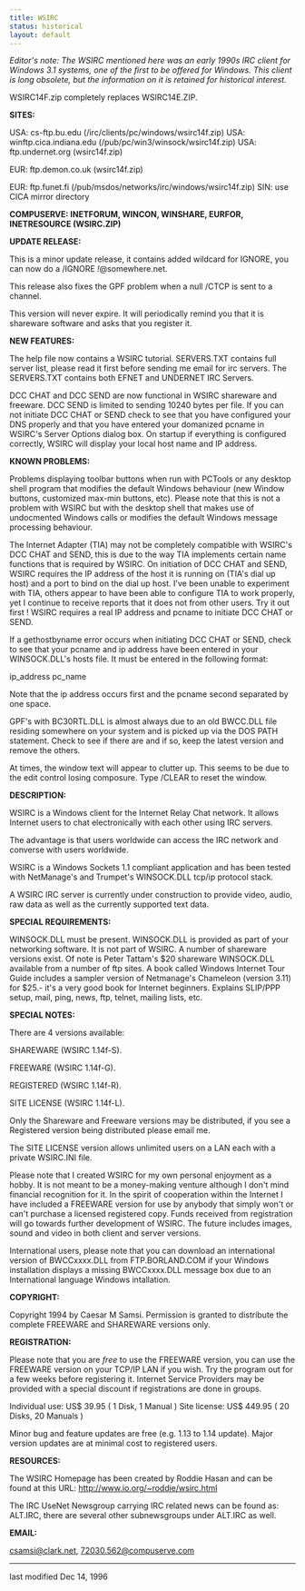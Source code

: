 ```yaml
---
title: WSIRC
status: historical
layout: default
---
```


*Editor's note: The WSIRC mentioned here was an early 1990s IRC client for Windows 3.1 systems, one of the first to be offered for Windows. This client is long obsolete, but the information on it is retained for historical interest.*


WSIRC14F.zip completely replaces WSIRC14E.ZIP.

**SITES:**

USA: cs-ftp.bu.edu (/irc/clients/pc/windows/wsirc14f.zip) USA:
winftp.cica.indiana.edu (/pub/pc/win3/winsock/wsirc14f.zip) USA:
ftp.undernet.org (wsirc14f.zip)

EUR: ftp.demon.co.uk (wsirc14f.zip)

EUR: ftp.funet.fi (/pub/msdos/networks/irc/windows/wsirc14f.zip) SIN: use CICA
mirror directory

**COMPUSERVE: INETFORUM, WINCON, WINSHARE, EURFOR, INETRESOURCE (WSIRC.ZIP)**

**UPDATE RELEASE:**

This is a minor update release, it contains added wildcard for IGNORE, you can
now do a /IGNORE *!*@somewhere.net.

This release also fixes the GPF problem when a null /CTCP is sent to a
channel.

This version will never expire. It will periodically remind you that it is
shareware software and asks that you register it.

**NEW FEATURES:**

The help file now contains a WSIRC tutorial. SERVERS.TXT contains full server
list, please read it first before sending me email for irc servers. The
SERVERS.TXT contains both EFNET and UNDERNET IRC Servers.

DCC CHAT and DCC SEND are now functional in WSIRC shareware and freeware. DCC
SEND is limited to sending 10240 bytes per file. If you can not initiate DCC
CHAT or SEND check to see that you have configured your DNS properly and that
you have entered your domanized pcname in WSIRC's Server Options dialog box.
On startup if everything is configured correctly, WSIRC will display your
local host name and IP address.

**KNOWN PROBLEMS:**

Problems displaying toolbar buttons when run with PCTools or any desktop shell
program that modifies the default Windows behaviour (new Window buttons,
customized max-min buttons, etc). Please note that this is not a problem with
WSIRC but with the desktop shell that makes use of undocmented Windows calls
or modifies the default Windows message processing behaviour.

The Internet Adapter (TIA) may not be completely compatible with WSIRC's DCC
CHAT and SEND, this is due to the way TIA implements certain name functions
that is required by WSIRC. On initiation of DCC CHAT and SEND, WSIRC requires
the IP address of the host it is running on (TIA's dial up host) and a port to
bind on the dial up host. I've been unable to experiment with TIA, others
appear to have been able to configure TIA to work properly, yet I continue to
receive reports that it does not from other users. Try it out first ! WSIRC
requires a real IP address and pcname to initiate DCC CHAT or SEND.

If a gethostbyname error occurs when initiating DCC CHAT or SEND, check to see
that your pcname and ip address have been entered in your WINSOCK.DLL's hosts
file. It must be entered in the following format:

ip_address pc_name

Note that the ip address occurs first and the pcname second separated by one
space.

GPF's with BC30RTL.DLL is almost always due to an old BWCC.DLL file residing
somewhere on your system and is picked up via the DOS PATH statement. Check to
see if there are and if so, keep the latest version and remove the others.

At times, the window text will appear to clutter up. This seems to be due to
the edit control losing composure. Type /CLEAR to reset the window.

**DESCRIPTION:**

WSIRC is a Windows client for the Internet Relay Chat network. It allows
Internet users to chat electronically with each other using IRC servers.

The advantage is that users worldwide can access the IRC network and converse
with users worldwide.

WSIRC is a Windows Sockets 1.1 compliant application and has been tested with
NetManage's and Trumpet's WINSOCK.DLL tcp/ip protocol stack.

A WSIRC IRC server is currently under construction to provide video, audio,
raw data as well as the currently supported text data.

**SPECIAL REQUIREMENTS:**

WINSOCK.DLL must be present. WINSOCK.DLL is provided as part of your
networking software. It is not part of WSIRC. A number of shareware versions
exist. Of note is Peter Tattam's $20 shareware WINSOCK.DLL available from a
number of ftp sites. A book called Windows Internet Tour Guide includes a
sampler version of Netmanage's Chameleon (version 3.11) for $25.- it's a very
good book for Internet beginners. Explains SLIP/PPP setup, mail, ping, news,
ftp, telnet, mailing lists, etc.

**SPECIAL NOTES:**

There are 4 versions available:

SHAREWARE (WSIRC 1.14f-S).

FREEWARE (WSIRC 1.14f-G).

REGISTERED (WSIRC 1.14f-R).

SITE LICENSE (WSIRC 1.14f-L).

Only the Shareware and Freeware versions may be distributed, if you see a
Registered version being distributed please email me.

The SITE LICENSE version allows unlimited users on a LAN each with a private
WSIRC.INI file.

Please note that I created WSIRC for my own personal enjoyment as a hobby. It
is not meant to be a money-making venture although I don't mind financial
recognition for it. In the spirit of cooperation within the Internet I have
included a FREEWARE version for use by anybody that simply won't or can't
purchase a licensed registered copy. Funds received from registration will go
towards further development of WSIRC. The future includes images, sound and
video in both client and server versions.

International users, please note that you can download an international
version of BWCCxxxx.DLL from FTP.BORLAND.COM if your Windows installation
displays a missing BWCCxxxx.DLL message box due to an International language
Windows intallation.

**COPYRIGHT:**

Copyright 1994 by Caesar M Samsi. Permission is granted to distribute the
complete FREEWARE and SHAREWARE versions only.

**REGISTRATION:**

Please note that you are *free* to use the FREEWARE version, you can use the
FREEWARE version on your TCP/IP LAN if you wish. Try the program out for a few
weeks before registering it. Internet Service Providers may be provided with a
special discount if registrations are done in groups.

Individual use: US$ 39.95 ( 1 Disk, 1 Manual ) Site license: US$ 449.95 ( 20
Disks, 20 Manuals )

Minor bug and feature updates are free (e.g. 1.13 to 1.14 update). Major
version updates are at minimal cost to registered users.

**RESOURCES:**

The WSIRC Homepage has been created by Roddie Hasan and can be found at this
URL: http://www.io.org/~roddie/wsirc.html

The IRC UseNet Newsgroup carrying IRC related news can be found as: ALT.IRC,
there are several other subnewsgroups under ALT.IRC as well.

**EMAIL:**

csamsi@clark.net, 72030.562@compuserve.com

* * *

last modified Dec 14, 1996
